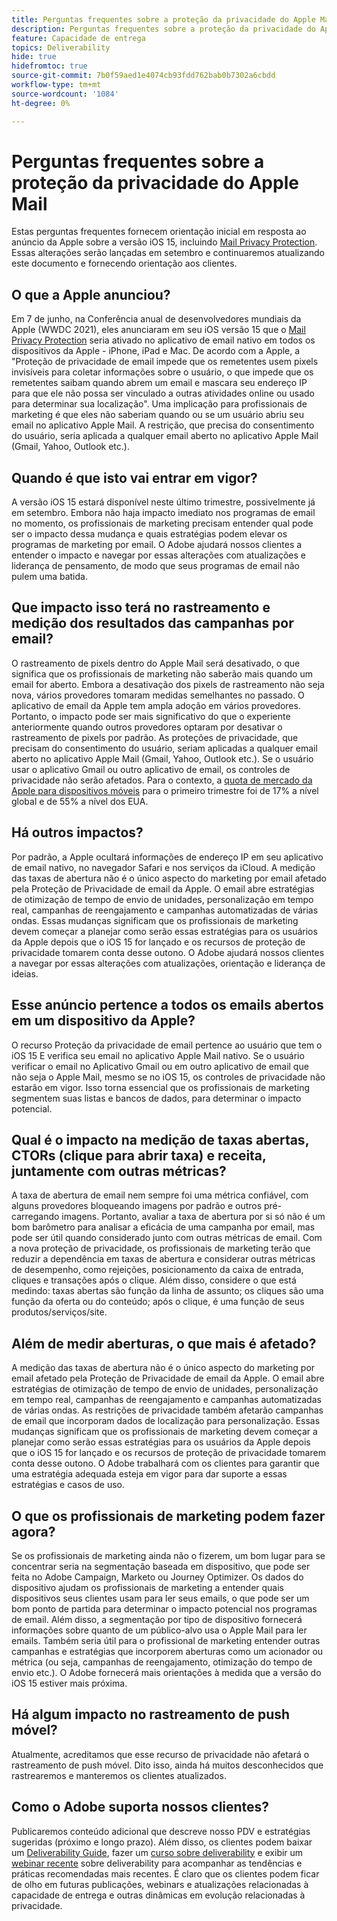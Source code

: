 ```yaml
---
title: Perguntas frequentes sobre a proteção da privacidade do Apple Mail
description: Perguntas frequentes sobre a proteção da privacidade do Apple Mail
feature: Capacidade de entrega
topics: Deliverability
hide: true
hidefromtoc: true
source-git-commit: 7b0f59aed1e4074cb93fdd762bab0b7302a6cbdd
workflow-type: tm+mt
source-wordcount: '1084'
ht-degree: 0%

---
```


# Perguntas frequentes sobre a proteção da privacidade do Apple Mail

Estas perguntas frequentes fornecem orientação inicial em resposta ao anúncio da Apple sobre a versão iOS 15, incluindo [Mail Privacy Protection](https://www.apple.com/newsroom/2021/06/apple-advances-its-privacy-leadership-with-ios-15-ipados-15-macos-monterey-and-watchos-8/). Essas alterações serão lançadas em setembro e continuaremos atualizando este documento e fornecendo orientação aos clientes.

## O que a Apple anunciou?

Em 7 de junho, na Conferência anual de desenvolvedores mundiais da Apple (WWDC 2021), eles anunciaram em seu iOS versão 15 que o [Mail Privacy Protection](https://www.apple.com/newsroom/2021/06/apple-advances-its-privacy-leadership-with-ios-15-ipados-15-macos-monterey-and-watchos-8/) seria ativado no aplicativo de email nativo em todos os dispositivos da Apple - iPhone, iPad e Mac. De acordo com a Apple, a &quot;Proteção de privacidade de email impede que os remetentes usem pixels invisíveis para coletar informações sobre o usuário, o que impede que os remetentes saibam quando abrem um email e mascara seu endereço IP para que ele não possa ser vinculado a outras atividades online ou usado para determinar sua localização&quot;. Uma implicação para profissionais de marketing é que eles não saberiam quando ou se um usuário abriu seu email no aplicativo Apple Mail. A restrição, que precisa do consentimento do usuário, seria aplicada a qualquer email aberto no aplicativo Apple Mail (Gmail, Yahoo, Outlook etc.).

## Quando é que isto vai entrar em vigor?

A versão iOS 15 estará disponível neste último trimestre, possivelmente já em setembro. Embora não haja impacto imediato nos programas de email no momento, os profissionais de marketing precisam entender qual pode ser o impacto dessa mudança e quais estratégias podem elevar os programas de marketing por email. O Adobe ajudará nossos clientes a entender o impacto e navegar por essas alterações com atualizações e liderança de pensamento, de modo que seus programas de email não pulem uma batida.

## Que impacto isso terá no rastreamento e medição dos resultados das campanhas por email?

O rastreamento de pixels dentro do Apple Mail será desativado, o que significa que os profissionais de marketing não saberão mais quando um email for aberto. Embora a desativação dos pixels de rastreamento não seja nova, vários provedores tomaram medidas semelhantes no passado. O aplicativo de email da Apple tem ampla adoção em vários provedores. Portanto, o impacto pode ser mais significativo do que o experiente anteriormente quando outros provedores optaram por desativar o rastreamento de pixels por padrão. As proteções de privacidade, que precisam do consentimento do usuário, seriam aplicadas a qualquer email aberto no aplicativo Apple Mail (Gmail, Yahoo, Outlook etc.). Se o usuário usar o aplicativo Gmail ou outro aplicativo de email, os controles de privacidade não serão afetados. Para o contexto, a [quota de mercado da Apple para dispositivos móveis](https://www.counterpointresearch.com/global-smartphone-share/) para o primeiro trimestre foi de 17% a nível global e de 55% a nível dos EUA.

## Há outros impactos?

Por padrão, a Apple ocultará informações de endereço IP em seu aplicativo de email nativo, no navegador Safari e nos serviços da iCloud. A medição das taxas de abertura não é o único aspecto do marketing por email afetado pela Proteção de Privacidade de email da Apple. O email abre estratégias de otimização de tempo de envio de unidades, personalização em tempo real, campanhas de reengajamento e campanhas automatizadas de várias ondas. Essas mudanças significam que os profissionais de marketing devem começar a planejar como serão essas estratégias para os usuários da Apple depois que o iOS 15 for lançado e os recursos de proteção de privacidade tomarem conta desse outono. O Adobe ajudará nossos clientes a navegar por essas alterações com atualizações, orientação e liderança de ideias.

## Esse anúncio pertence a todos os emails abertos em um dispositivo da Apple?

O recurso Proteção da privacidade de email pertence ao usuário que tem o iOS 15 E verifica seu email no aplicativo Apple Mail nativo. Se o usuário verificar o email no Aplicativo Gmail ou em outro aplicativo de email que não seja o Apple Mail, mesmo se no iOS 15, os controles de privacidade não estarão em vigor. Isso torna essencial que os profissionais de marketing segmentem suas listas e bancos de dados, para determinar o impacto potencial.

## Qual é o impacto na medição de taxas abertas, CTORs (clique para abrir taxa) e receita, juntamente com outras métricas?

A taxa de abertura de email nem sempre foi uma métrica confiável, com alguns provedores bloqueando imagens por padrão e outros pré-carregando imagens. Portanto, avaliar a taxa de abertura por si só não é um bom barômetro para analisar a eficácia de uma campanha por email, mas pode ser útil quando considerado junto com outras métricas de email. Com a nova proteção de privacidade, os profissionais de marketing terão que reduzir a dependência em taxas de abertura e considerar outras métricas de desempenho, como rejeições, posicionamento da caixa de entrada, cliques e transações após o clique. Além disso, considere o que está medindo: taxas abertas são função da linha de assunto; os cliques são uma função da oferta ou do conteúdo; após o clique, é uma função de seus produtos/serviços/site.

## Além de medir aberturas, o que mais é afetado?

A medição das taxas de abertura não é o único aspecto do marketing por email afetado pela Proteção de Privacidade de email da Apple. O email abre estratégias de otimização de tempo de envio de unidades, personalização em tempo real, campanhas de reengajamento e campanhas automatizadas de várias ondas. As restrições de privacidade também afetarão campanhas de email que incorporam dados de localização para personalização. Essas mudanças significam que os profissionais de marketing devem começar a planejar como serão essas estratégias para os usuários da Apple depois que o iOS 15 for lançado e os recursos de proteção de privacidade tomarem conta desse outono. O Adobe trabalhará com os clientes para garantir que uma estratégia adequada esteja em vigor para dar suporte a essas estratégias e casos de uso.

## O que os profissionais de marketing podem fazer agora?

Se os profissionais de marketing ainda não o fizerem, um bom lugar para se concentrar seria na segmentação baseada em dispositivo, que pode ser feita no Adobe Campaign, Marketo ou Journey Optimizer. Os dados do dispositivo ajudam os profissionais de marketing a entender quais dispositivos seus clientes usam para ler seus emails, o que pode ser um bom ponto de partida para determinar o impacto potencial nos programas de email. Além disso, a segmentação por tipo de dispositivo fornecerá informações sobre quanto de um público-alvo usa o Apple Mail para ler emails. Também seria útil para o profissional de marketing entender outras campanhas e estratégias que incorporem aberturas como um acionador ou métrica (ou seja, campanhas de reengajamento, otimização do tempo de envio etc.). O Adobe fornecerá mais orientações à medida que a versão do iOS 15 estiver mais próxima.

## Há algum impacto no rastreamento de push móvel?

Atualmente, acreditamos que esse recurso de privacidade não afetará o rastreamento de push móvel. Dito isso, ainda há muitos desconhecidos que rastrearemos e manteremos os clientes atualizados.

## Como o Adobe suporta nossos clientes?

Publicaremos conteúdo adicional que descreve nosso PDV e estratégias sugeridas (próximo e longo prazo). Além disso, os clientes podem baixar um [Deliverability Guide](../introduction.md), fazer um [curso sobre deliverability](http://bit.ly/Deliverability-Course) e exibir um [webinar recente](https://primetime.bluejeans.com/a2m/events/playback/29edda30-a9b8-4e4b-a460-e829c02c912a) sobre deliverability para acompanhar as tendências e práticas recomendadas mais recentes. É claro que os clientes podem ficar de olho em futuras publicações, webinars e atualizações relacionadas à capacidade de entrega e outras dinâmicas em evolução relacionadas à privacidade.
